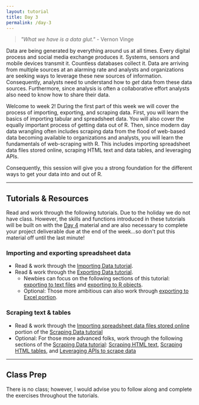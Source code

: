 ```yaml
---
layout: tutorial
title: Day 3
permalink: /day-3
---
```


 > *"What we have is a data glut."* - Vernon Vinge

Data are being generated by everything around us at all times. Every digital process and social media exchange produces it. Systems, sensors and mobile devices transmit it. Countless databases collect it. Data are arriving from multiple sources at an alarming rate and analysts and organizations are seeking ways to leverage these new sources of information. Consequently, analysts need to understand how to *get* data from these data sources.  Furthermore, since analysis is often a collaborative effort analysts also need to know how to share their data.

Welcome to week 2!  During the first part of this week we will cover the process of importing, exporting, and scraping data. First, you will learn the basics of importing tabular and spreadsheet data. You will also cover the equally important process of getting data out of R. Then, since modern day data wrangling often includes scraping data from the flood of web-based data becoming available to organizations and analysts, you will learn the fundamentals of web-scraping with R. This includes importing spreadsheet data files stored online, scraping HTML text and data tables, and leveraging APIs.  

Consequently, this session will give you a strong foundation for the different ways to get your data into and out of R. 

<hr>

## Tutorials & Resources

Read and work through the following tutorials. Due to the holiday we do not have class.  However, the skills and functions introduced in these tutorials will be built on with the [Day 4](day-4) material and are also necessary to complete your project deliverable due at the end of the week...so don't put this material off until the last minute!

### Importing and exporting spreadsheet data

- Read & work through the [Importing Data tutorial](import).
- Read & work through the [Exporting Data tutorial](exporting).
    - Newbies can focus on the following sections of this tutorial: [exporting to text files](exporting#export_text_files) and [exporting to R objects](exporting#export_r_objects).
    - Optional: Those more ambitious can also work through [exporting to Excel portion](exporting#export_excel_files).

### Scraping text & tables

- Read & work through the [Importing spreadsheet data files stored online](scraping#importing_spreadsheet_data) portion of the [Scraping Data tutorial](/scraping)
- Optional: For those more advanced folks, work through the following sections of the [Scraping Data tutorial](scraping): [Scraping HTML text](scraping#scraping_HTML_text), [Scraping HTML tables](scraping#scraping_HTML_tables), and [Leveraging APIs to scrape data](scraping#scraping_api)

<hr>

## Class Prep

There is no class; however, I would advise you to follow along and complete the exercises throughout the tutorials. 
